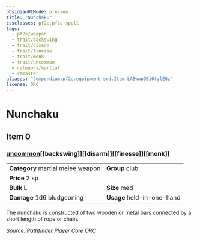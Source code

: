 ```yaml
---
obsidianUIMode: preview
title: "Nunchaku"
cssclasses: pf2e,pf2e-spell
tags:
  - pf2e/weapon
  - trait/backswing
  - trait/disarm
  - trait/finesse
  - trait/monk
  - trait/uncommon
  - category/martial
  - remaster
aliases: "Compendium.pf2e.equipment-srd.Item.LA8wwpQBi6tylE6z"
license: ORC
---
```

# Nunchaku
## Item 0
### [uncommon](uncommon "Uncommon Rarity Trait")[[backswing]][[disarm]][[finesse]][[monk]]

|  |  |
| -- | -- |
| **Category** martial melee weapon | **Group** club |
| **Price** 2 sp |  |
| **Bulk** L | **Size** med |
| **Damage** 1d6 bludgeoning  | **Usage** held-in-one-hand |



The nunchaku is constructed of two wooden or metal bars connected by a short length of rope or chain.

*Source: Pathfinder Player Core*
*ORC*
